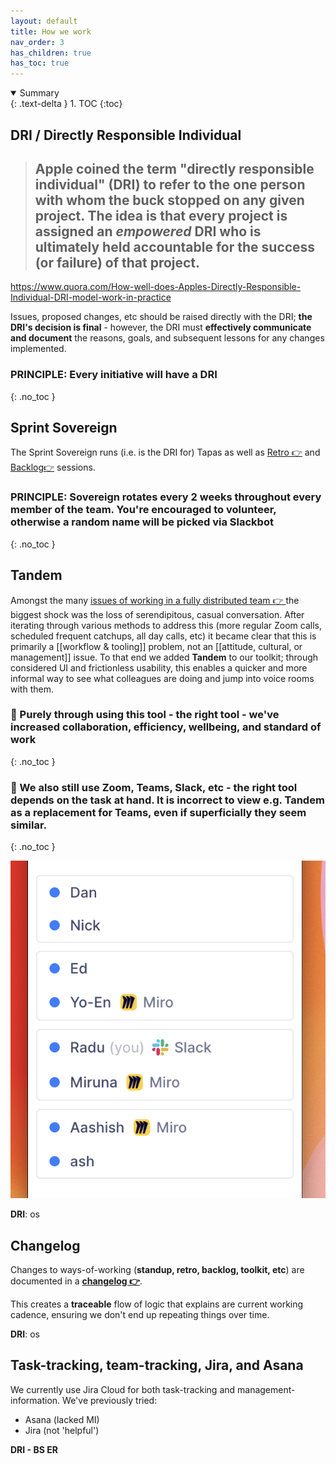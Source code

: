 ```yaml
---
layout: default
title: How we work
nav_order: 3
has_children: true
has_toc: true
---
```

<details open markdown="block">
  <summary>
    Summary
  </summary>
  {: .text-delta }
1. TOC
{:toc}
</details>

## DRI / Directly Responsible Individual

> ## Apple coined the term "directly responsible individual" (DRI) to refer to the **one person with whom the buck stopped on any given project**. The idea is that every project is assigned an ***empowered*** DRI who is ultimately held accountable for the success (or failure) of that project.

https://www.quora.com/How-well-does-Apples-Directly-Responsible-Individual-DRI-model-work-in-practice

Issues, proposed changes, etc should be raised directly with the DRI; **the DRI's decision is final** - however, the DRI must **effectively communicate and document** the reasons, goals, and subsequent lessons for any changes implemented.

### PRINCIPLE: **Every initiative** will have a **DRI**
{: .no_toc }

## Sprint Sovereign

The Sprint Sovereign runs (i.e. is the DRI for) Tapas as well as [Retro 👉](https://github.com/DeloitteDigitalUK/xLab/wiki) and [Backlog👉](https://github.com/DeloitteDigitalUK/xLab/wiki) sessions.

### PRINCIPLE: Sovereign rotates every 2 weeks throughout every member of the team. You're encouraged to volunteer, otherwise a random name will be picked via Slackbot
{: .no_toc }

## Tandem

Amongst the many [issues of working in a fully distributed team 👉 ](https://github.com/DeloitteDigitalUK/xLab/issues) the biggest shock was the loss of serendipitous, casual conversation. After iterating through various methods to address this (more regular Zoom calls, scheduled frequent catchups, all day calls, etc) it became clear that this is primarily a [[workflow & tooling]] problem, not an [[attitude, cultural, or management]] issue. To that end we added **Tandem** to our toolkit; through considered UI and frictionless usability, this enables a quicker and more informal way to see what colleagues are doing and jump into voice rooms with them.

### 🚀 Purely through using this tool - the right tool - we've increased collaboration, efficiency, wellbeing, and standard of work
{: .no_toc }

### 🚀 We also still use Zoom, Teams, Slack, etc - the right tool depends on the task at hand. It is incorrect to view e.g. Tandem as a replacement for Teams, even if superficially they seem similar.
{: .no_toc }

![image.png](https://github.com/DeloitteDigitalUK/xLab/raw/master/images/tandem.png)

**DRI**: os

## Changelog

Changes to ways-of-working (**standup, retro, backlog, toolkit, etc**) are documented in a **[changelog 👉](Changelog)**.

This creates a **traceable** flow of logic that explains are current working cadence, ensuring we don't end up repeating things over time.

**DRI**: os

## Task-tracking, team-tracking, Jira, and Asana

We currently use Jira Cloud for both task-tracking and management-information.
We've previously tried:
* Asana (lacked MI)
* Jira (not 'helpful')

**DRI - BS ER**

